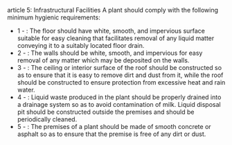 article 5: Infrastructural Facilities
A plant should comply with the following minimum hygienic requirements:
<ul>
			<li>1 - : The floor should have white, smooth, and impervious surface suitable for easy cleaning that facilitates removal of any liquid matter conveying it to a suitably located floor drain.<ul>
			</ul></li>			<li>2 - : The walls should be white, smooth, and impervious for easy removal of any matter which may be deposited on the walls.<ul>
			</ul></li>			<li>3 - : The ceiling or interior surface of the roof should be constructed so as to ensure that it is easy to remove dirt and dust from it, while the roof should be constructed to ensure protection from excessive heat and rain water.<ul>
			</ul></li>			<li>4 - : Liquid waste produced in the plant should be properly drained into a drainage system so as to avoid contamination of milk. Liquid disposal pit should be constructed outside the premises and should be periodically cleaned.<ul>
			</ul></li>			<li>5 - : The premises of a plant should be made of smooth concrete or asphalt so as to ensure that the premise is free of any dirt or dust.<ul>
			</ul></li></ul>
